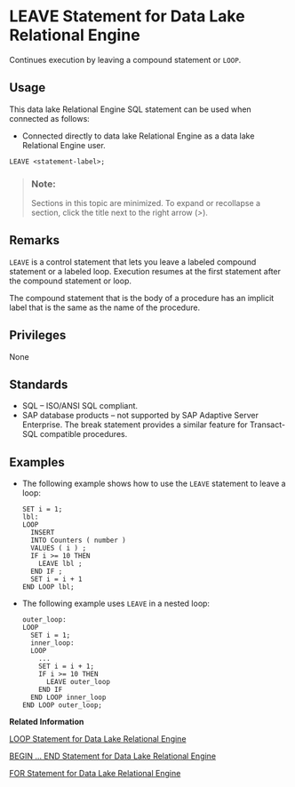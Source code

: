 <!-- loioa6206e0f84f210158fecfef723ec3ead -->

# LEAVE Statement for Data Lake Relational Engine

Continues execution by leaving a compound statement or `LOOP`.



<a name="loioa6206e0f84f210158fecfef723ec3ead__section_ovp_dvr_znb"/>

## Usage

This data lake Relational Engine SQL statement can be used when connected as follows:

-   Connected directly to data lake Relational Engine as a data lake Relational Engine user.



```
LEAVE <statement-label>;
```



> ### Note:  
> Sections in this topic are minimized. To expand or recollapse a section, click the title next to the right arrow \(*\>*\).



<a name="loioa6206e0f84f210158fecfef723ec3ead__IQ_Usage"/>

## Remarks

`LEAVE` is a control statement that lets you leave a labeled compound statement or a labeled loop. Execution resumes at the first statement after the compound statement or loop.

The compound statement that is the body of a procedure has an implicit label that is the same as the name of the procedure.



<a name="loioa6206e0f84f210158fecfef723ec3ead__IQ_Permissions"/>

## Privileges

None



<a name="loioa6206e0f84f210158fecfef723ec3ead__IQ_Standards"/>

## Standards

-   SQL – ISO/ANSI SQL compliant.
-   SAP database products – not supported by SAP Adaptive Server Enterprise. The break statement provides a similar feature for Transact-SQL compatible procedures.



<a name="loioa6206e0f84f210158fecfef723ec3ead__IQ_Examples"/>

## Examples

-   The following example shows how to use the `LEAVE` statement to leave a loop:

    ```
    SET i = 1;
    lbl:
    LOOP
      INSERT
      INTO Counters ( number )
      VALUES ( i ) ;
      IF i >= 10 THEN
        LEAVE lbl ;
      END IF ;
      SET i = i + 1
    END LOOP lbl;
    ```

-   The following example uses `LEAVE` in a nested loop:

    ```
    outer_loop:
    LOOP
      SET i = 1;
      inner_loop:
      LOOP
        ...
        SET i = i + 1;
        IF i >= 10 THEN
          LEAVE outer_loop
        END IF
      END LOOP inner_loop
    END LOOP outer_loop;
    ```


**Related Information**  


[LOOP Statement for Data Lake Relational Engine](loop-statement-for-data-lake-relational-engine-a620fd7.md "Repeats the execution of a statement list.")

[BEGIN … END Statement for Data Lake Relational Engine](begin-end-statement-for-data-lake-relational-engine-a6142de.md "Groups SQL statements together.")

[FOR Statement for Data Lake Relational Engine](for-statement-for-data-lake-relational-engine-a61e906.md "Repeats the execution of a statement list once for each row in a cursor.")


